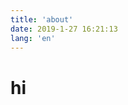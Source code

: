 ```yaml
---
title: 'about'
date: 2019-1-27 16:21:13
lang: 'en'
---
```


# hi

<div align="left">


</div>
